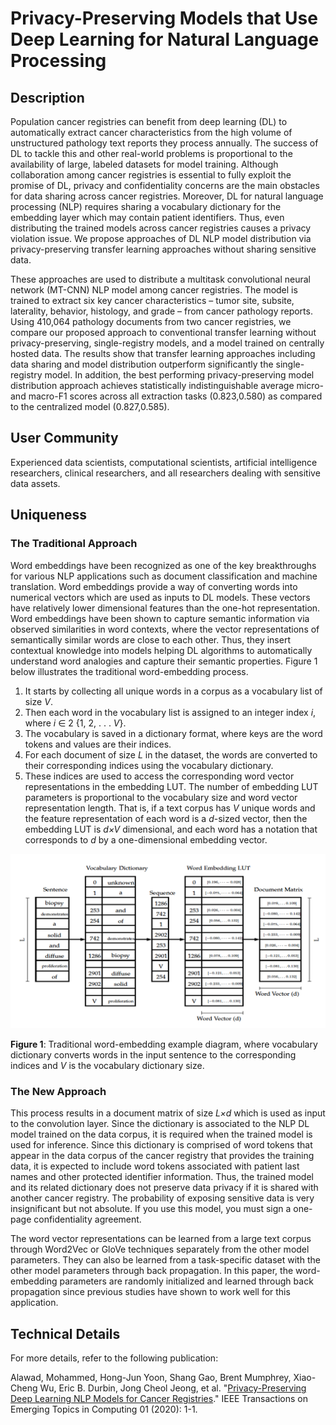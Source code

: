 # Privacy-Preserving Models that Use Deep Learning for Natural Language Processing
## Description

Population cancer registries can benefit from deep learning (DL) to automatically extract cancer characteristics from the high volume of unstructured pathology text reports they process annually. The success of DL to tackle this and other real-world problems is proportional to the availability of large, labeled datasets for model training. Although collaboration among cancer registries is essential to fully exploit the promise of DL, privacy and confidentiality concerns are the main obstacles for data sharing across cancer registries. Moreover, DL for natural language processing (NLP) requires sharing a vocabulary dictionary for the embedding layer which may contain patient identifiers. Thus, even distributing the trained models across cancer registries causes a privacy violation issue. We propose approaches of DL NLP model distribution via privacy-preserving transfer learning approaches without sharing sensitive data.

These approaches are used to distribute a multitask convolutional neural network (MT-CNN) NLP model among cancer registries. The model is trained to extract six key cancer characteristics – tumor site, subsite, laterality, behavior, histology, and grade – from cancer pathology reports. Using 410,064 pathology documents from two cancer registries, we compare our proposed approach to conventional transfer learning without privacy-preserving, single-registry models, and a model trained on centrally hosted data. The results show that transfer learning approaches including data sharing and model distribution outperform significantly the single-registry model. In addition, the best performing privacy-preserving model distribution approach achieves statistically indistinguishable average micro- and macro-F1 scores across all extraction tasks (0.823,0.580) as compared to the centralized model (0.827,0.585).


## User Community
Experienced data scientists, computational scientists, artificial intelligence researchers, clinical researchers, and all researchers dealing with sensitive data assets.


## Uniqueness
### The Traditional Approach
Word embeddings have been recognized as one of the key breakthroughs for various NLP applications such as document classification and machine translation. Word embeddings provide a way of converting words into numerical vectors which are used as inputs to DL models. These vectors have relatively lower dimensional features than the one-hot representation. Word embeddings have been shown to capture semantic information via observed similarities in word contexts, where the vector representations of semantically similar words are close to each other. Thus, they insert contextual knowledge into models helping DL algorithms to automatically understand word analogies and capture their semantic properties. Figure 1 below illustrates the traditional word-embedding process. 
1. It starts by collecting all unique words in a corpus as a vocabulary list of size _V_. 
2. Then each word in the vocabulary list is assigned to an integer index _i_, where _i_ ∈ 2 {1, 2, . . . _V_}. 
3. The vocabulary is saved in a dictionary format, where keys are the word tokens and values are their indices. 
4. For each document of size _L_ in the dataset, the words are converted to their corresponding indices using the vocabulary dictionary.
5. These indices are used to access the corresponding word vector representations in the embedding LUT. The number of embedding LUT parameters is proportional to the vocabulary size and word vector representation length. That is, if a text corpus has _V_ unique words and the feature representation of each word is a _d_-sized vector, then the embedding LUT is _d×V_ dimensional, and each word has a notation that corresponds to _d_ by a one-dimensional embedding vector. 

![Word Embedding example](Images/PP_API.png)

**Figure 1**: Traditional word-embedding example diagram, where vocabulary dictionary converts words in the input sentence to the corresponding indices and _V_ is the vocabulary dictionary size.

### The New Approach
This process results in a document matrix of size _L×d_ which is used as input to the convolution layer. Since the dictionary is associated to the NLP DL model trained on the data corpus, it is required when the trained model is used for inference. Since this dictionary is comprised of word tokens that appear in the data corpus of the cancer registry that provides the training data, it is expected to include word tokens associated with patient last names and other protected identifier information. Thus, the trained model and its related dictionary does not preserve data privacy if it is shared with another cancer registry. The probability of exposing sensitive data is very insignificant but not absolute. If you use this model, you must sign a one-page confidentiality agreement. 

The word vector representations can be learned from a large text corpus through Word2Vec or GloVe techniques separately from the other model parameters. They can also be learned from a task-specific dataset with the other model parameters through back propagation. In this paper, the word-embedding parameters are randomly initialized and learned through back propagation since previous studies have shown to work well for this application.


## Technical Details
For more details, refer to the following publication:

Alawad, Mohammed, Hong-Jun Yoon, Shang Gao, Brent Mumphrey, Xiao-Cheng Wu, Eric B. Durbin, Jong Cheol Jeong, et al. "[Privacy-Preserving Deep Learning NLP Models for Cancer Registries](https://ieeexplore.ieee.org/document/9069186)." IEEE Transactions on Emerging Topics in Computing 01 (2020): 1-1.
